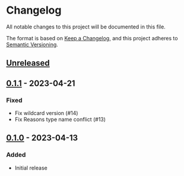 # Changelog

All notable changes to this project will be documented in this file.

The format is based on [Keep a Changelog](https://keepachangelog.com/en/1.0.0/),
and this project adheres to [Semantic Versioning](https://semver.org/spec/v2.0.0.html).

## [Unreleased]

## [0.1.1] - 2023-04-21

### Fixed

- Fix wildcard version (#14)
- Fix Reasons type name conflict (#13)

## [0.1.0] - 2023-04-13

### Added

- Initial release

[Unreleased]: https://github.com/anypackage/dsc/compare/v0.1.1...HEAD
[0.1.1]: https://github.com/anypackage/dsc/releases/tag/v0.1.1
[0.1.0]: https://github.com/anypackage/dsc/releases/tag/v0.1.0
